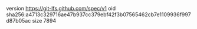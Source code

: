 version https://git-lfs.github.com/spec/v1
oid sha256:a4713c329716ae47b937cc379ebf42f3b07565462cb7e1109936f997d87b05ac
size 7894

